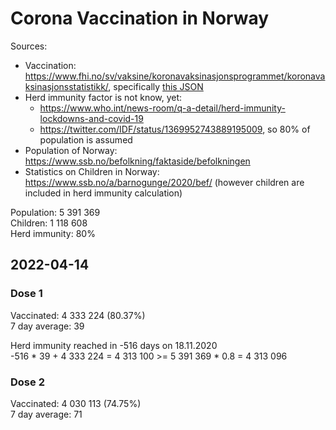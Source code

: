 # Corona Vaccination in Norway

Sources:

- Vaccination: <https://www.fhi.no/sv/vaksine/koronavaksinasjonsprogrammet/koronavaksinasjonsstatistikk/>, specifically [this JSON](https://www.fhi.no/api/chartdata/api/99119)
- Herd immunity factor is not know, yet:
  - <https://www.who.int/news-room/q-a-detail/herd-immunity-lockdowns-and-covid-19>
  - <https://twitter.com/IDF/status/1369952743889195009>, so 80% of population is assumed
- Population of Norway: <https://www.ssb.no/befolkning/faktaside/befolkningen>
- Statistics on Children in Norway: https://www.ssb.no/a/barnogunge/2020/bef/ (however children are included in herd immunity calculation)

Population: 5 391 369  
Children: 1 118 608  
Herd immunity: 80%  

## 2022-04-14

### Dose 1

Vaccinated: 4 333 224 (80.37%)  
7 day average: 39

Herd immunity reached in -516 days on 18.11.2020  
-516 * 39 + 4 333 224 = 4 313 100 >= 5 391 369 * 0.8 = 4 313 096

### Dose 2

Vaccinated: 4 030 113 (74.75%)  
7 day average: 71

